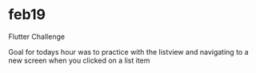 # feb19

Flutter Challenge

Goal for todays hour was to practice with the listview and navigating to a new screen when you clicked on a list item
